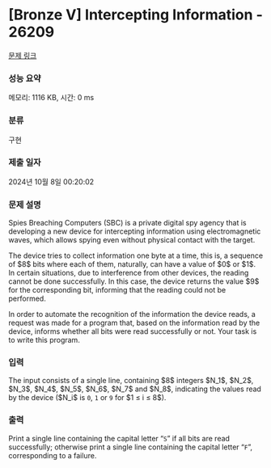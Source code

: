 # [Bronze V] Intercepting Information - 26209 

[문제 링크](https://www.acmicpc.net/problem/26209) 

### 성능 요약

메모리: 1116 KB, 시간: 0 ms

### 분류

구현

### 제출 일자

2024년 10월 8일 00:20:02

### 문제 설명

<p>Spies Breaching Computers (SBC) is a private digital spy agency that is developing a new device for intercepting information using electromagnetic waves, which allows spying even without physical contact with the target.</p>

<p>The device tries to collect information one byte at a time, this is, a sequence of $8$ bits where each of them, naturally, can have a value of $0$ or $1$. In certain situations, due to interference from other devices, the reading cannot be done successfully. In this case, the device returns the value $9$ for the corresponding bit, informing that the reading could not be performed.</p>

<p>In order to automate the recognition of the information the device reads, a request was made for a program that, based on the information read by the device, informs whether all bits were read successfully or not. Your task is to write this program.</p>

### 입력 

 <p>The input consists of a single line, containing $8$ integers $N_1$, $N_2$, $N_3$, $N_4$, $N_5$, $N_6$, $N_7$ and $N_8$, indicating the values read by the device ($N_i$ is <code>0</code>, <code>1</code> or <code>9</code> for $1 ≤ i ≤ 8$).</p>

### 출력 

 <p>Print a single line containing the capital letter “<code>S</code>” if all bits are read successfully; otherwise print a single line containing the capital letter “<code>F</code>”, corresponding to a failure.</p>

